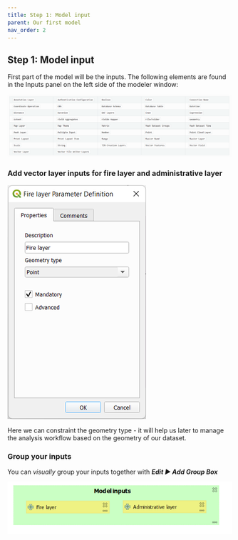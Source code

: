 ```yaml
---
title: Step 1: Model input
parent: Our first model
nav_order: 2
---
```


## Step 1: Model input

First part of the model will be the inputs.
The following elements are found in the Inputs panel on the left side of the modeler window:

![image](/assets/images/3_2_a_inputs_table.png)

### **Add vector layer inputs for fire layer and administrative layer**

![image](/assets/images/3_2_b_add_input.png)

Here we can constraint the geometry type - it will help us later to manage the analysis workflow based on the geometry of our dataset.

### **Group your inputs**

You can *visually* group your inputs together with ***Edit ► Add Group Box***

![image](/assets/images/3_2_c_inputs_grouped.png)

